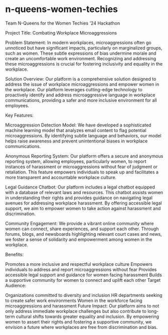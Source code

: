 # n-queens-women-techies
Team N-Queens for the Women Techies '24 Hackathon

Project Title: Combating Workplace Microaggressions

Problem Statement:
In modern workplaces, microaggressions often go unnoticed but have significant impacts, particularly on marginalized groups, such as women. These subtle expressions of bias undermine morale and create an uncomfortable work environment. Recognizing and addressing these microaggressions is crucial for fostering inclusivity and equality in the workplace.

Solution Overview:
Our platform is a comprehensive solution designed to address the issue of workplace microaggressions and empower women in the workplace. Our platform leverages cutting-edge technology to proactively identify and address microaggressive language in workplace communications, providing a safer and more inclusive environment for all employees.

Key Features:

Microaggression Detection Model:
We have developed a sophisticated machine learning model that analyzes email content to flag potential microaggressions. By identifying subtle language and behaviors, our model helps raise awareness and prevent unintentional biases in workplace communications.

Anonymous Reporting System:
Our platform offers a secure and anonymous reporting system, allowing employees, particularly women, to report instances of harassment or microaggressions without fear of judgment or retaliation. This feature empowers individuals to speak up and facilitates a more transparent and accountable workplace culture.

Legal Guidance Chatbot:
Our platform includes a legal chatbot equipped with a database of relevant laws and resources. This chatbot assists women in understanding their rights and provides guidance on navigating legal avenues for addressing workplace harassment. By offering accessible legal support, we aim to empower women to take action against harassment and discrimination.

Community Engagement:
We provide a vibrant online community where women can connect, share experiences, and support each other. Through forums, blogs, and newsboards highlighting relevant court cases and news, we foster a sense of solidarity and empowerment among women in the workplace.

Benefits:

Promotes a more inclusive and respectful workplace culture
Empowers individuals to address and report microaggressions without fear
Provides accessible legal support and guidance for women facing harassment
Builds a supportive community for women to connect and uplift each other
Target Audience:

Organizations committed to diversity and inclusion
HR departments seeking to create safer work environments
Women in the workforce facing microaggressions and harassment
Future Impact:
Our platform aims to not only address immediate workplace challenges but also contribute to long-term cultural shifts towards greater equality and inclusion. By empowering women to assert their rights and fostering a supportive community, we envision a future where workplaces are free from discrimination and bias.
